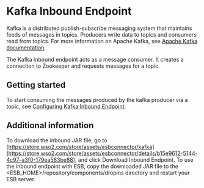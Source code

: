 # Kafka Inbound Endpoint

Kafka is a distributed publish-subscribe messaging system that maintains feeds of messages in topics. Producers write data to topics and consumers read from topics. For more information on Apache Kafka, see [Apache Kafka documentation](http://kafka.apache.org/documentation.html). 

The Kafka inbound endpoint acts as a message consumer. It creates a connection to Zookeeper and requests messages for a topic.

## Getting started
To start consuming the messages produced by the kafka producer via a topic, see [Configuring Kafka Inbound Endpoint](config.md). 

## Additional information
To download the inbound JAR file, go to [https://store.wso2.com/store/assets/esbconnector/kafka](https://store.wso2.com/store/assets/esbconnector/details/b15e9612-5144-4c97-a3f0-179ea583be88), and click Download Inbound Endpoint.  To use the inbound endpoint with ESB, copy the downloaded JAR file to the <ESB_HOME>/repository/components/dropins directory and restart your ESB server.
